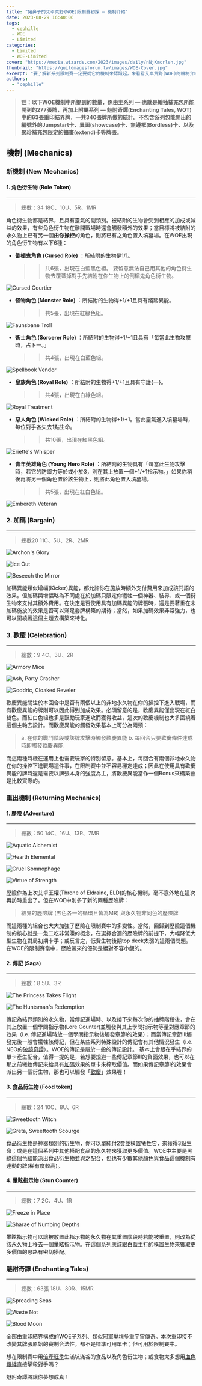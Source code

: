 ```yaml
---
title: "豬鼻子的艾卓荒野(WOE)限制賽初探 — 機制介紹"
date: 2023-08-29 16:40:06
tags:
  - cephille
  - WOE
  - Limited
categories:
  - Limited
  - WOE-Limited
cover: "https://media.wizards.com/2023/images/daily/nNjKmcrleh.jpg"
thumbnail: "https://guildmagesforum.tw/images/WOE-Cover.jpg"
excerpt: "要了解新系列限制賽一定要從它的機制來認識起，來看看艾卓荒野(WOE)的機制介紹吧！"
authors:
  - "cephille"
---
```


> **註：以下WOE機制中所提到的數量，係由主系列 — 也就是輪抽補充包所能開到的277張牌，再加上附屬系列 — 魅附奇譚(Enchanting Tales, WOT)中的63張重印結界牌，一共340張牌所做的統計。不包含系列包能開出的編號外的Jumpstart卡、異圖(showcase)卡、無邊框(Bordless)卡、以及聚珍補充包限定的擴畫(extend)卡等牌張。**

<!--more-->

## 機制 (Mechanics)

### 新機制 (New Mechanics)

#### 1. 角色衍生物 (Role Token)

---

> 總數：34
> 18C、10U、5R、1MR

角色衍生物都是結界，且具有靈氣的副類別。被結附的生物會受到相應的加成或減益的效果，有些角色衍生物在離開戰場時還會觸發額外的效果；當目標將被結附的永久物上已有另一個**由你操控**的角色，則將已有之角色置入墳墓場。在WOE出現的角色衍生物有以下6種：

- **倒楣鬼角色 (Cursed Role)** ：所結附的生物是1/1。
  > > 共6張，出現在白藍黑色組。
  > > 要留意無法自己用其他的角色衍生物去覆蓋掉對手先結附在你生物上的倒楣鬼角色衍生物。

![Cursed Courtier](https://magicwizards.s3.ap-northeast-1.amazonaws.com/images/cards/0009_MTGWOE_Main.png)

- **怪物角色 (Monster Role)** ：所結附的生物得+1/+1且具有踐踏異能。
  > > 共5張，出現在紅綠色組。

![Faunsbane Troll](https://magicwizards.s3.ap-northeast-1.amazonaws.com/images/cards/0203_MTGWOE_Main.png)

- **術士角色 (Sorcerer Role)** ：所結附的生物得+1/+1且具有「每當此生物攻擊時，占卜一。」
  > > 共4張，出現在白藍色組。

![Spellbook Vendor](https://magicwizards.s3.ap-northeast-1.amazonaws.com/images/cards/0031_MTGWOE_Main.png)

- **皇族角色 (Royal Role)** ：所結附的生物得+1/+1且具有守護{一}。
  > > 共4張，出現在白綠色組。

![Royal Treatment](https://magicwizards.s3.ap-northeast-1.amazonaws.com/images/cards/0183_MTGWOE_Main.png)

- **惡人角色 (Wicked Role)** ：所結附的生物得+1/+1。當此靈氣進入墳墓場時，每位對手各失去1點生命。
  > > 共10張，出現在紅黑色組。

![Eriette's Whisper](https://magicwizards.s3.ap-northeast-1.amazonaws.com/images/cards/0088_MTGWOE_Main.png)

- **青年英雄角色 (Young Hero Role)** ：所結附的生物具有「每當此生物攻擊時，若它的防禦力等於或小於3，則在其上放置一個+1/+1指示物。」如果你稍後再將另一個角色置於該生物上，則將此角色置入墳墓場。
  > > 共5張，出現在紅白色組。

![Embereth Veteran](https://magicwizards.s3.ap-northeast-1.amazonaws.com/images/cards/0127_MTGWOE_Main.png)

### 2. 加碼 (Bargain)

---

> 總數20
> 11C、5U、2R、2MR

![Archon's Glory](https://magicwizards.s3.ap-northeast-1.amazonaws.com/images/cards/0002_MTGWOE_Main.png)

![Ice Out](https://magicwizards.s3.ap-northeast-1.amazonaws.com/images/cards/0054_MTGWOE_Main.png)

![Beseech the Mirror](https://magicwizards.s3.ap-northeast-1.amazonaws.com/images/cards/0082_MTGWOE_Main.png)

加碼異能類似增幅(Kicker)異能，都允許你在施放時額外支付費用來加成該咒語的效果。但加碼與增幅略為不同處在於加碼只限定你犧牲一個神器、結界、或一個衍生物來支付其額外費用。在決定是否使用具有加碼異能的牌張時，還是要著重在未加碼施放的效果是否可以滿足套牌構築的期待；當然，如果加碼效果非常強力，也可以圍繞著這個主題去構築來特化。

### 3. 歡慶 (Celebration)

---

> 總數：9
> 4C、3U、2R

![Armory Mice](https://magicwizards.s3.ap-northeast-1.amazonaws.com/images/cards/0003_MTGWOE_Main.png)

![Ash, Party Crasher](https://magicwizards.s3.ap-northeast-1.amazonaws.com/images/cards/0201_MTGWOE_Main.png)

![Goddric, Cloaked Reveler](https://magicwizards.s3.ap-northeast-1.amazonaws.com/images/cards/0132_MTGWOE_Main.png)

歡慶異能關注於本回合中是否有兩個以上的非地永久物在你的操控下進入戰場，而有歡慶異能的牌則可以因此得到加成效果。必須留意的是，歡慶異能僅出現在紅白雙色。而紅白色組也多是鼓勵玩家進攻而獲得收益，這次的歡慶機制也大多圍繞著這個主軸去設計。而歡慶異能的觸發效果基本上可分為兩類：

> a. 在你的戰鬥階段或該牌攻擊時觸發歡慶異能
> b. 每回合只要歡慶條件達成時即觸發歡慶異能

而這兩種時機在運用上也需要玩家的特別留意。基本上，每回合有兩個非地永久物在你的操控下進戰場這件事，在限制賽中並不容易穩定達成；因此在使用具有歡慶異能的牌時還是需要以牌張本身的強度為主，將歡慶異能當作一個Bonus來構築會是比較實際的。

### 重出機制 (Returning Mechanics)

#### 1. 歷險 (Adventure)

---

> 總數：50
> 14C、16U、13R、7MR

![Aquatic Alchemist](https://magicwizards.s3.ap-northeast-1.amazonaws.com/images/cards/0040_MTGWOE_Main.png)

![Hearth Elemental](https://magicwizards.s3.ap-northeast-1.amazonaws.com/images/cards/0136_MTGWOE_Main.png)

![Cruel Somnophage](https://magicwizards.s3.ap-northeast-1.amazonaws.com/images/cards/0222_MTGWOE_Main.png)

![Virtue of Strength](https://magicwizards.s3.ap-northeast-1.amazonaws.com/images/cards/0197_MTGWOE_Main.png)

歷險作為上次艾卓王權(Throne of Eldraine, ELD)的核心機制，毫不意外地在這次再訪時重出了。但在WOE中則多了新的兩種歷險牌：

> 結界的歷險牌 (五色各一的循環且皆為MR)
> 與永久物非同色的歷險牌

而這兩種的組合也大大加強了歷險在限制賽中的多變性。當然，回歸到歷險這個機制的核心就是一魚二吃非常賺的概念，在選擇合適的歷險牌的前提下，大幅降低大型生物在對局初期卡手；或反言之，低費生物後期top deck太弱的這兩個問題。在WOE的限制賽當中，歷險帶來的優勢是絕對不容小覷的。

#### 2. 傳記 (Saga)

---

> 總數：8
> 5U、3R

![The Princess Takes Flight](https://magicwizards.s3.ap-northeast-1.amazonaws.com/images/cards/0023_MTGWOE_Main.png)

![The Huntsman's Redemption](https://magicwizards.s3.ap-northeast-1.amazonaws.com/images/cards/0176_MTGWOE_Main.png)

傳記為結界類別的永久物，當傳記進場時、以及接下來每次你的抽牌階段後，會在其上放置一個學問指示物(Lore Counter)並觸發與其上學問指示物等量對應章節的效果（i.e. 傳記進場時放一個學問指示物後觸發章節I的效果）；而當傳記章節III觸發完後一般會犧牲該傳記，但在某些系列特殊設計的傳記會有其他情況發生（i.e. NEO的[破鏡奇譚](https://cdn1.mtggoldfish.com/images/h/Fable-of-the-Mirror-Breaker-NEO-672.jpg)）。WOE的傳記是屬於一般的傳記設計。
基本上會跟在乎結界的單卡產生配合，值得一提的是，若想要規避一些傳記章節III的負面效果，也可以在那之前犧牲傳記來給具有[加碼](#2-加碼-Bargain)效果的單卡來榨取價值。而如果傳記章節I的效果會派出另一個衍生物，那也可以觸發「[歡慶](#3-歡慶-Celebration)」效果喔！

#### 3. 食品衍生物 (Food token)

---

> 總數：24
> 10C、8U、6R

![Sweettooth Witch](https://magicwizards.s3.ap-northeast-1.amazonaws.com/images/cards/0111_MTGWOE_Main.png)

![Greta, Sweettooth Scourge](https://magicwizards.s3.ap-northeast-1.amazonaws.com/images/cards/0205_MTGWOE_Main.png)

食品衍生物是神器類別的衍生物，你可以單純付2費並橫置犧牲它，來獲得3點生命；或是在這個系列中其他搭配食品的永久物來獲取更多價值。WOE中主要是黑綠這個色組能派出食品衍生物並與之配合，但也有少數其他顏色與食品這個機制有連動的牌(稀有度較高)。

#### 4. 暈眩指示物 (Stun Counter)

---

> 總數：7
> 2C、4U、1R

![Freeze in Place](https://magicwizards.s3.ap-northeast-1.amazonaws.com/images/cards/0050_MTGWOE_Main.png)

![Sharae of Numbing Depths](https://hackmd.io/_uploads/BJkwWCdTh.png)

暈眩指示物可以讓被放置此指示物的永久物在其重置階段時若能被重置，則改為從該永久物上移去一個暈眩指示物。在這個系列應該跟白藍主打的橫置生物來獲取更多價值的思路有密切搭配。

### 魅附奇譚 (Enchanting Tales)

---

> 總數：63張
> 18U、30R、15MR

![Spreading Seas](https://cdn1.mtggoldfish.com/images/h/Spreading-Seas-WOT-672.jpg)

![Waste Not](https://cdn1.mtggoldfish.com/images/h/Waste-Not-WOT-672.jpg)

![Blood Moon](https://cdn1.mtggoldfish.com/images/h/Blood-Moon-WOT-672.jpg)

全部由重印結界構成的WOE子系列、類似邪軍壓境多重宇宙傳奇。本次重印接不改變其牌張原始的賽制合法性，都不是標準可用單卡；但可用於限制賽中。

想在限制賽中用[倍產旺季](https://cards.scryfall.io/large/front/c/7/c7d7db76-0a0c-444f-96f1-559838450549.jpg?1692932801)生滿坑滿谷的食品以及角色衍生物；或食物太多想用[血色羈絆](https://cards.scryfall.io/large/front/b/d/bd199c13-9437-4162-bde9-9301589989aa.jpg?1692932549)直接擊殺對手嗎？

魅附奇譚將讓你夢想成真！

